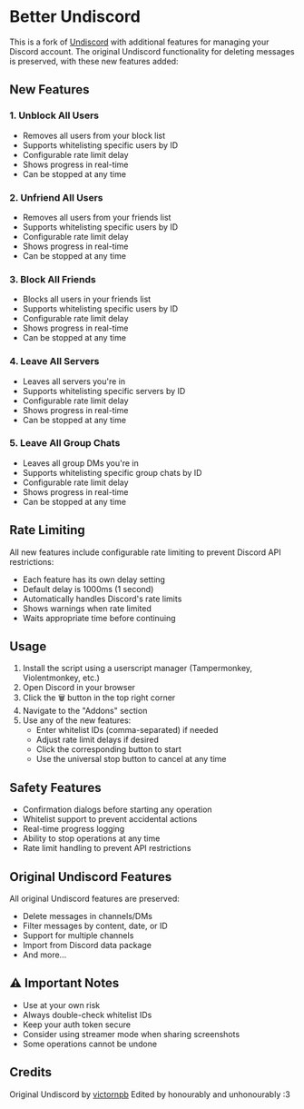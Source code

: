 # Better Undiscord

This is a fork of [Undiscord](https://github.com/victornpb/undiscord) with additional features for managing your Discord account. The original Undiscord functionality for deleting messages is preserved, with these new features added:

## New Features

### 1. Unblock All Users
- Removes all users from your block list
- Supports whitelisting specific users by ID
- Configurable rate limit delay
- Shows progress in real-time
- Can be stopped at any time

### 2. Unfriend All Users
- Removes all users from your friends list
- Supports whitelisting specific users by ID
- Configurable rate limit delay
- Shows progress in real-time
- Can be stopped at any time

### 3. Block All Friends
- Blocks all users in your friends list
- Supports whitelisting specific users by ID
- Configurable rate limit delay
- Shows progress in real-time
- Can be stopped at any time

### 4. Leave All Servers
- Leaves all servers you're in
- Supports whitelisting specific servers by ID
- Configurable rate limit delay
- Shows progress in real-time
- Can be stopped at any time

### 5. Leave All Group Chats
- Leaves all group DMs you're in
- Supports whitelisting specific group chats by ID
- Configurable rate limit delay
- Shows progress in real-time
- Can be stopped at any time

## Rate Limiting

All new features include configurable rate limiting to prevent Discord API restrictions:
- Each feature has its own delay setting
- Default delay is 1000ms (1 second)
- Automatically handles Discord's rate limits
- Shows warnings when rate limited
- Waits appropriate time before continuing

## Usage

1. Install the script using a userscript manager (Tampermonkey, Violentmonkey, etc.)
2. Open Discord in your browser
3. Click the 🗑️ button in the top right corner
4. Navigate to the "Addons" section
5. Use any of the new features:
   - Enter whitelist IDs (comma-separated) if needed
   - Adjust rate limit delays if desired
   - Click the corresponding button to start
   - Use the universal stop button to cancel at any time

## Safety Features

- Confirmation dialogs before starting any operation
- Whitelist support to prevent accidental actions
- Real-time progress logging
- Ability to stop operations at any time
- Rate limit handling to prevent API restrictions

## Original Undiscord Features

All original Undiscord features are preserved:
- Delete messages in channels/DMs
- Filter messages by content, date, or ID
- Support for multiple channels
- Import from Discord data package
- And more...

## ⚠️ Important Notes

- Use at your own risk
- Always double-check whitelist IDs
- Keep your auth token secure
- Consider using streamer mode when sharing screenshots
- Some operations cannot be undone

## Credits

Original Undiscord by [victornpb](https://github.com/victornpb/undiscord)
Edited by honourably and unhonourably :3 